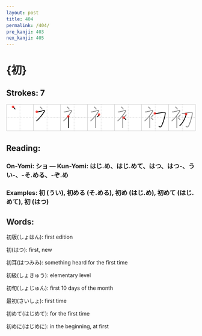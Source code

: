 ```yaml
---
layout: post
title: 404
permalink: /404/
pre_kanji: 403
nex_kanji: 405
---
```


# {初}

## Strokes: 7

<div class="stroke"><img src="../images/E5889D.png" /></div>

## Reading:

### On-Yomi: ショ &mdash; Kun-Yomi: はじ.め、はじ.めて、はつ、はつ-、うい-、-そ.める、-ぞ.め

### Examples: 初 (うい), 初める (そ.める), 初め (はじ.め), 初めて (はじ.めて), 初 (はつ)

## Words:

初版(しょはん): first edition

初(はつ): first, new

初耳(はつみみ): something heard for the first time

初級(しょきゅう): elementary level

初旬(しょじゅん): first 10 days of the month

最初(さいしょ): first time

初めて(はじめて): for the first time

初めに(はじめに): in the beginning, at first
